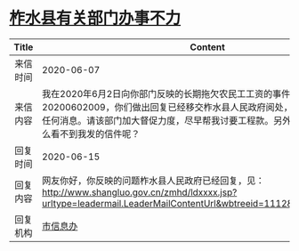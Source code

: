 # <a href="http://www.shangluo.gov.cn/zmhd/ldxxxx.jsp?urltype=leadermail.LeaderMailContentUrl&wbtreeid=1112&leadermailid=5986">柞水县有关部门办事不力</a>
|Title|Content|
|:---:|---|
|来信时间|2020-06-07|
|来信内容|我在2020年6月2日向你部门反映的长期拖欠农民工工资的事件，信件编码20200602009，你们做出回复已经移交柞水县人民政府阅处，但我至今也没有得到任何消息。请该部门加大督促力度，尽早帮我讨要工程款。另外我在公开的信件中怎么看不到我发的信件呢？|
|回复时间|2020-06-15|
|回复内容|网友你好，你反映的问题柞水县人民政府已经回复，见：http://www.shangluo.gov.cn/zmhd/ldxxxx.jsp?urltype=leadermail.LeaderMailContentUrl&wbtreeid=1112&leadermailid=5957|
|回复机构|<a href="../../categories/agencies/市信息办.md">市信息办</a>|